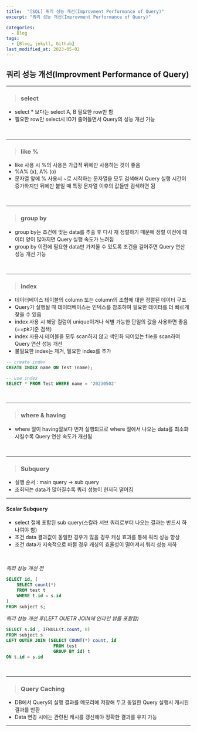 ```yaml
---
title:  "[SQL] 쿼리 성능 개선(Improvment Performance of Query)"
excerpt: "쿼리 성능 개선(Improvment Performance of Query)"

categories:
  - Blog
tags:
  - [Blog, jekyll, Github]
last_modified_at: 2023-05-02
---
```



## 쿼리 성능 개선(Improvment Performance of Query)

---

> ### select

- select * 보다는 select A, B 필요한 row만 함
- 필요한 row만 select시 IO가 줄어들면서 Query의 성능 개선 가능

<br />

---
> ### like %

- like 사용 시 %의 사용은 가급적 뒤에만 사용하는 것이 좋음
- %A% (x), A% (o)
- 문자열 앞에 % 사용시 ~로 시작하는 문자열을 모두 검색해서 Query 실행 시간이 증가하지만 뒤에만 붙일 때 특정 문자열 이후의 값들만 검색하면 됨

<br />

---
> ### group by

- group by는 조건에 맞는 data를 추출 후 다시 재 정렬하기 때문에 정렬 이전에 데이터 양이 많아지면 Query 실행 속도가 느려짐
- group by 이전에 필요한 data만 가져올 수 있도록 조건을 걸어주면 Query 연산 성능 개선 가능

<br />

---
> ### index

- 데이터베이스 테이블의 column 또는 column의 조합에 대한 정렬된 데이터 구조
- Query가 실행될 때 데이터베이스는 인덱스를 참조하여 필요한 데이터를 더 빠르게 찾을 수 있음
- index 사용 시 해당 컬럼이 unique이거나 식별 가능한 단일의 값을 사용하면 좋음(==pk기준 검색)
- index 사용시 테이블을 모두 scan하지 않고 색인화 되어있는 file을 scan하여 Query 연산 성능 개선
- 불필요한 index는 제거, 필요한 index를 추가

```sql
-- create index
CREATE INDEX name ON Test (name);

-- use index
SELECT * FROM Test WHERE name = '20230502'
```

<br />

---
> ### where & having

- where 절이 having절보다 먼저 실행되므로 where 절에서 나오는 data를 최소화 시킬수록 Query 연산 속도가 개선됨

<br />

---

> ### Subquery

- 실행 순서 : main query -> sub query
- 조회되는 data가 많아질수록 쿼리 성능이 현저히 떨어짐

---

#### Scalar Subquery

- select 절에 포함된 sub query(스칼라 서브 쿼리로부터 나오는 결과는 반드시 하나여야 함)
- 조건 data 결과값이 동일한 경우가 많을 경우 캐싱 효과를 통해 쿼리 성능 향상
- 조건 data가 지속적으로 바뀔 경우 캐싱의 효율성이 떨어져서 쿼리 성능 저하

<br/>

*쿼리 성능 개선 전*
```sql
SELECT id, (
    SELECT count(*)
    FROM test t
    WHERE t.id = s.id
)
FROM subject s;
```

*쿼리 성능 개선 후(LEFT OUETR JOIN에 인라인 뷰를 포함함)*
```sql
SELECT s.id , IFNULL(t.count, 0)
FROM subject s
LEFT OUTER JOIN (SELECT COUNT(*) count, id
                  FROM test
                  GROUP BY id) t
ON t.id = s.id
```
<br />

---
> ### Query Caching

- DB에서 Query의 실행 결과를 메모리에 저장해 두고 동일한 Query 실행시 캐시된 결과를 반환
- Data 변경 시에는 관련된 캐시를 갱신해야 정확한 결과를 유지 가능

---

